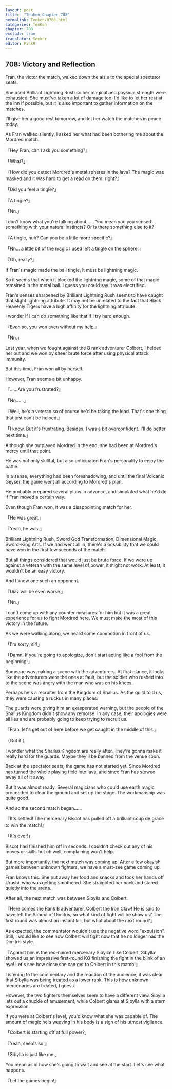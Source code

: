 ```yaml
---
layout: post
title:  "Tenken Chapter 708"
permalink: Tenken/0708.html
categories: TenKen
chapter: 708
exclude: true
translator: Seeker
editor: PinkR
---
```

<h2 id="ch708">708: Victory and Reflection</h2>

<p>Fran, the victor the match, walked down the aisle to the special spectator seats.</p>

<p>She used Brilliant Lightning Rush so her magical and physical strength were exhausted. She must've taken a lot of damage too. 
  I'd like to let her rest at the inn if possible, but it is also important to gather information on the matches.</p>

<p>I'll give her a good rest tomorrow, and let her watch the matches in peace today.</p>

<p>As Fran walked silently, I asked her what had been bothering me about the Mordred match.</p>

<p>『Hey Fran, can I ask you something?』</p>
<p>「What?」</p>
<p>『How did you detect Mordred's metal spheres in the lava? The magic was masked and it was hard to get a read on them, right?』</p>
<p>「Did you feel a tingle?」</p>
<p>『A tingle?』</p>
<p>「Nn.」</p>

<p>I don't know what you're talking about…… You mean you you sensed something with your natural instincts? Or is there something else to it?</p>

<p>『A tingle, huh? Can you be a little more specific?』</p>
<p>「Nn… a little bit of the magic I used left a tingle on the sphere.」</p>
<p>『Oh, really?』</p>

<p>If Fran's magic made the ball tingle, it must be lightning magic.</p>

<p>So it seems that when it blocked the lightning magic, some of that magic remained in the metal ball. I guess you could say it was electrified.</p>

<p>Fran's senses sharpened by Brilliant Lightning Rush seems to have caught that slight lightning attribute. 
  It may not be unrelated to the fact that Black Heavenly Tigers have a high affinity for the lightning attribute.</p>

<p>I wonder if I can do something like that if I try hard enough.</p>

<p>『Even so, you won even without my help.』</p>
<p>「Nn.」</p>

<p>Last year, when we fought against the B rank adventurer Colbert, I helped her out and we won by sheer brute force after using physical attack immunity.</p>

<p>But this time, Fran won all by herself.</p>

<p>However, Fran seems a bit unhappy.</p>

<p>『……Are you frustrated?』</p>
<p>「Nn……」</p>
<p>『Well, he's a veteran so of course he'd be taking the lead. That's one thing that just can't be helped.』</p>
<p>「I know. But it's frustrating. Besides, I was a bit overconfident. I'll do better next time.」</p>

<p>Although she outplayed Mordred in the end, she had been at Mordred's mercy until that point.</p>

<p>He was not only skillful, but also anticipated Fran's personality to enjoy the battle.</p>

<p>In a sense, everything had been foreshadowing, and until the final Volcanic Geyser, the game went all according to Mordred's plan.</p>

<p>He probably prepared several plans in advance, and simulated what he'd do if Fran moved a certain way.</p>

<p>Even though Fran won, it was a disappointing match for her.</p>

<p>「He was great.」</p>
<p>『Yeah, he was.』</p>

<p>Brilliant Lightning Rush, Sword God Transformation, Dimensional Magic, Sword-King Arts. If we had went all in, 
  there's a possibility that we could have won in the first few seconds of the match.</p>

<p>But all things considered that would just be brute force. If we were up against a veteran with the same level of power, 
  it might not work. At least, it wouldn't be an easy victory.</p>

<p>And I know one such an opponent.</p>

<p>『Diaz will be even worse.』</p>
<p>「Nn.」</p>

<p>I can't come up with any counter measures for him but it was a great experience for us to fight Mordred here. 
  We must make the most of this victory in the future.</p>

<p>As we were walking along, we heard some commotion in front of us.</p>

<p>「I'm sorry, sir!」</p>
<p>「Damn! If you're going to apologize, don't start acting like a fool from the beginning!」</p>

<p>Someone was making a scene with the adventurers. At first glance, it looks like the adventurers were the ones at fault, 
  but the soldier who rushed into to the scene was angry with the man who was on his knees.</p>

<p>Perhaps he's a recruiter from the Kingdom of Shallus. As the guild told us, they were causing a ruckus in many places.</p>

<p>The guards were giving him an exasperated warning, but the people of the Shallus Kingdom didn't show any remorse. 
  In any case, their apologies were all lies and are probably going to keep trying to recruit us.</p>

<p>『Fran, let's get out of here before we get caught in the middle of this.』</p>
<p>（Got it.）</p>

<p>I wonder what the Shallus Kingdom are really after. They're gonna make it really hard for the guards. Maybe they'll be banned from the venue soon.</p>

<p>Back at the spectator seats, the game has not started yet. Since Mordred has turned the whole playing field into lava, and since Fran has stowed away all of it away.</p>

<p>But it was almost ready. Several magicians who could use earth magic proceeded to clear the ground and set up the stage. The workmanship was quite good.</p>

<p>And so the second match began……</p>

<p>『It's settled! The mercenary Biscot has pulled off a brilliant coup de grace to win the match!』</p>
<p>「It's over!」</p>

<p>Biscot had finished him off in seconds. I couldn't check out any of his moves or skills but oh well, complaining won't help.</p>

<p>But more importantly, the next match was coming up. After a few okayish games between unknown fighters, we have a must-see game coming up.</p>

<p>Fran knows this. She put away her food and snacks and took her hands off Urushi, who was getting smothered. 
  She straighted her back and stared quietly into the arena.</p>

<p>After all, the next match was between Sibylla and Colbert.</p>

<p>『Here comes the Rank B adventurer, Colbert the Iron Claw! He is said to have left the School of Dimitris, 
  so what kind of fight will he show us? The first round was almost an instant kill, but what about the next round?』</p>

<p>As expected, the commentator wouldn't use the negative word "expulsion". Still, I would like to see how Colbert will 
  fight now that he no longer has the Dimitris style.</p>

<p>『Against him is the red-haired mercenary Sibylla! Like Colbert, Sibylla showed us an impressive first-round KO finishing the fight in the blink of an eye! 
  Let's see how close she can get to Colbert in this match!』</p>

<p>Listening to the commentary and the reaction of the audience, it was clear that Sibylla was being treated as a lower rank. 
  This is how unknown mercenaries are treated, I guess.</p>

<p>However, the two fighters themselves seem to have a different view. Sibylla lets out a chuckle of amusement, 
  while Colbert glares at Sibylla with a stern expression.</p>

<p>If you were at Colbert's level, you'd know what she was capable of. The amount of magic he's weaving in his body is a sign of his utmost vigilance.</p>

<p>「Colbert is starting off at full power?」</p>
<p>『Yeah, seems so.』</p>
<p>「Sibylla is just like me.」</p>

<p>You mean as in how she's going to wait and see at the start. Let's see what happens.</p>

<p>『Let the games begin!』</p>



